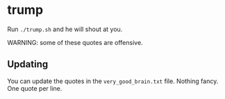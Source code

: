 # trump

Run `./trump.sh` and he will shout at you.

WARNING: some of these quotes are offensive.

## Updating

You can update the quotes in the `very_good_brain.txt` file. Nothing fancy. One quote per line. 